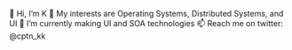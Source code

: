 👋 Hi, I’m K
👀 My interests are Operating Systems, Distributed Systems, and UI
🌱 I’m currently making UI and SOA technologies
📫 Reach me on twitter: @cptn_kk
